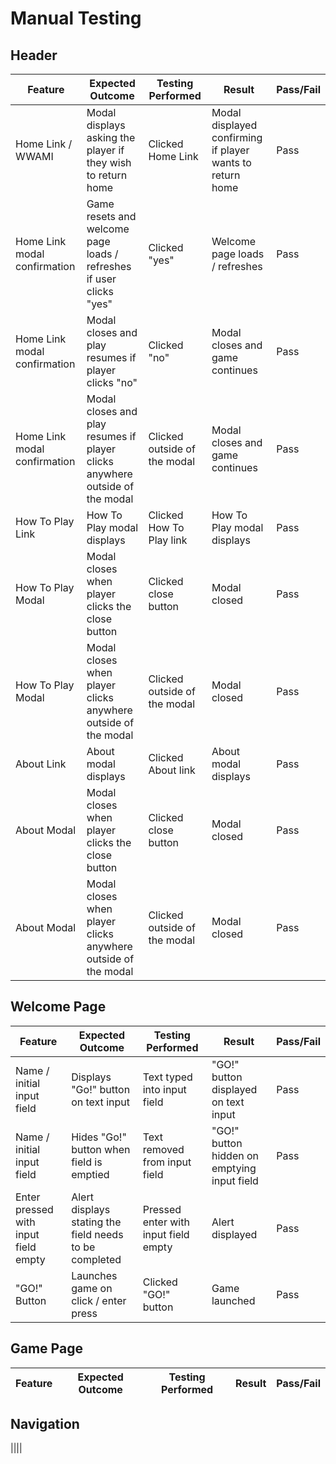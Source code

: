 # Manual Testing

## Header

Feature | Expected Outcome	| Testing Performed |	Result	| Pass/Fail |
| --- | --- | --- | --- | --- |
| Home Link / WWAMI | Modal displays asking the player if they wish to return home | Clicked Home Link | Modal displayed confirming if player wants to return home | Pass |
Home Link modal confirmation | Game resets and welcome page loads / refreshes if user clicks "yes" | Clicked "yes" | Welcome page loads / refreshes | Pass |
Home Link modal confirmation | Modal closes and play resumes if player clicks "no" | Clicked "no" | Modal closes and game continues | Pass |
Home Link modal confirmation | Modal closes and play resumes if player clicks anywhere outside of the modal | Clicked outside of the modal | Modal closes and game continues | Pass |
How To Play Link | How To Play modal displays | Clicked How To Play link | How To Play modal displays | Pass |
How To Play Modal | Modal closes when player clicks the close button | Clicked close button | Modal closed | Pass |
How To Play Modal | Modal closes when player clicks anywhere outside of the modal | Clicked outside of the modal | Modal closed | Pass |
About Link | About modal displays | Clicked About link | About modal displays | Pass |
About Modal | Modal closes when player clicks the close button | Clicked close button | Modal closed | Pass |
About Modal | Modal closes when player clicks anywhere outside of the modal | Clicked outside of the modal | Modal closed | Pass |

## Welcome Page 

Feature | Expected Outcome	| Testing Performed |	Result	| Pass/Fail |
| --- | --- | --- | --- | --- |
| Name / initial input field | Displays "Go!" button on text input | Text typed into input field | "GO!" button displayed on text input | Pass |
| Name / initial input field | Hides "Go!" button when field is emptied | Text removed from input field | "GO!" button hidden on emptying input field | Pass |
| Enter pressed with input field empty | Alert displays stating the field needs to be completed | Pressed enter with input field empty | Alert displayed | Pass |
| "GO!" Button | Launches game on click / enter press | Clicked "GO!" button | Game launched | Pass | 

## Game Page 

Feature | Expected Outcome	| Testing Performed |	Result	| Pass/Fail |
| --- | --- | --- | --- | --- |


## Navigation
||||